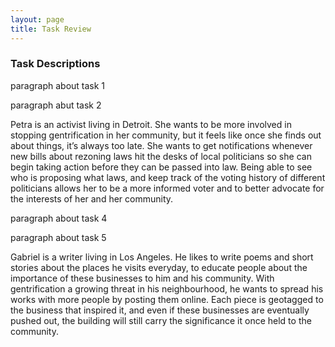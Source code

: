 ```yaml
---
layout: page
title: Task Review
---
```


### Task Descriptions

paragraph about task 1

paragraph abut task 2

Petra is an activist living in Detroit. She wants to be more involved in stopping gentrification in her community, but it feels like once she finds out about things, it’s always too late. She wants to get notifications whenever new bills about rezoning laws hit the desks of local politicians so she can begin taking action before they can be passed into law. Being able to see who is proposing what laws, and keep track of the voting history of different politicians allows her to be a more informed voter and to better advocate for the interests of her and her community.

paragraph about task 4

paragraph about task 5

Gabriel is a writer living in Los Angeles. He likes to write poems and short stories about the places he visits everyday, to educate people about the importance of these businesses to him and his community. With gentrification a growing threat in his neighbourhood, he wants to spread his works with more people by posting them online. Each piece is geotagged to the business that inspired it, and even if these businesses are eventually pushed out, the building will still carry the significance it once held to the community.

<!---
### Initial Designs

paragraph on design 1

image of design 1

paragraph on sketched tasks

---

paragraph on design 2

image of design 2

paragraph on sketched tasks

---

paragraph on design 3

image of design 3

paragraph on sketched tasks
--->
